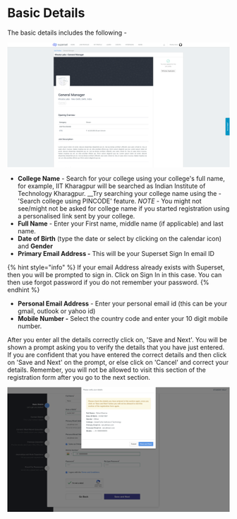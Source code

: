 # Basic Details

The basic details includes the following -

![](../../.gitbook/assets/image%20%28123%29.png)

* **College Name** - Search for your college using your college's full name, for example, IIT Kharagpur will be searched as Indian Institute of Technology Kharagpur. __Try searching your college name using the - 'Search college using PINCODE' feature. _NOTE_ - You might not see/might not be asked for college name if you started registration using a personalised link sent by your college.
* **Full Name** - Enter your First name, middle name \(if applicable\) and last name.
* **Date of Birth** \(type the date or select by clicking on the calendar icon\) and **Gender**
* **Primary Email Address -** This will be your Superset Sign In email ID

{% hint style="info" %}
If your email Address already exists with Superset, then you will be prompted to sign in. Click on Sign In in this case. You can then use forgot password if you do not remember your password.
{% endhint %}

* **Personal Email Address** - Enter your personal email id \(this can be your gmail, outlook or yahoo id\)
* **Mobile Number -** Select the country code and enter your 10 digit mobile number.

After you enter all the details correctly click on, 'Save and Next'. You will be shown a prompt asking you to verify the details that you have just entered. If you are confident that you have entered the correct details and then click on 'Save and Next' on the prompt, or else click on 'Cancel' and correct your details. Remember, you will not be allowed to visit this section of the registration form after you go to the next section.

![](../../.gitbook/assets/image%20%28142%29.png)



